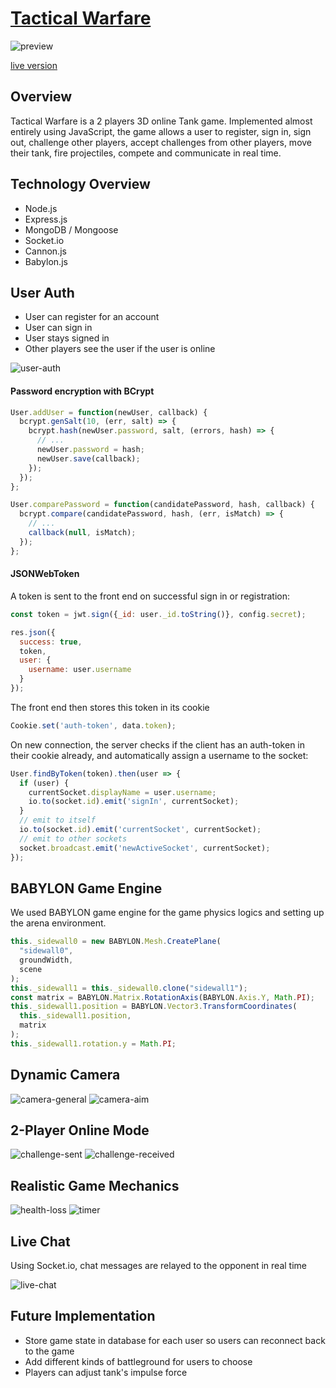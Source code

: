 # [Tactical Warfare](https://tactical-warfare.herokuapp.com/)

![preview](https://github.com/khaivubui/tactical_warfare/blob/master/docs/preview.png)

[live version](https://tactical-warfare.herokuapp.com/)

## Overview

Tactical Warfare is a 2 players 3D online Tank game. Implemented almost entirely using JavaScript, the game allows a user to register, sign in, sign out, challenge other players, accept challenges from other players, move their tank, fire projectiles, compete and communicate in real time.

## Technology Overview

- Node.js
- Express.js
- MongoDB / Mongoose
- Socket.io
- Cannon.js
- Babylon.js

## User Auth

- User can register for an account
- User can sign in
- User stays signed in
- Other players see the user if the user is online

![user-auth](https://github.com/khaivubui/tactical_warfare/blob/master/docs/auth_demo.gif)

#### Password encryption with BCrypt

```javascript
User.addUser = function(newUser, callback) {
  bcrypt.genSalt(10, (err, salt) => {
    bcrypt.hash(newUser.password, salt, (errors, hash) => {
      // ...
      newUser.password = hash;
      newUser.save(callback);
    });
  });
};

User.comparePassword = function(candidatePassword, hash, callback) {
  bcrypt.compare(candidatePassword, hash, (err, isMatch) => {
    // ...
    callback(null, isMatch);
  });
};
```

#### JSONWebToken

A token is sent to the front end on successful sign in or registration:

```javascript
const token = jwt.sign({_id: user._id.toString()}, config.secret);

res.json({
  success: true,
  token,
  user: {
    username: user.username
  }
});
```

The front end then stores this token in its cookie
```javascript
Cookie.set('auth-token', data.token);
```

On new connection, the server checks if the client has an auth-token in their cookie already, and automatically assign a username to the socket:
```javascript
User.findByToken(token).then(user => {
  if (user) {
    currentSocket.displayName = user.username;
    io.to(socket.id).emit('signIn', currentSocket);
  }
  // emit to itself
  io.to(socket.id).emit('currentSocket', currentSocket);
  // emit to other sockets
  socket.broadcast.emit('newActiveSocket', currentSocket);
});
```

## BABYLON Game Engine
We used BABYLON game engine for the game physics logics and setting up the arena environment.
```javascript
this._sidewall0 = new BABYLON.Mesh.CreatePlane(
  "sidewall0",
  groundWidth,
  scene
);
this._sidewall1 = this._sidewall0.clone("sidewall1");
const matrix = BABYLON.Matrix.RotationAxis(BABYLON.Axis.Y, Math.PI);
this._sidewall1.position = BABYLON.Vector3.TransformCoordinates(
  this._sidewall1.position,
  matrix
);
this._sidewall1.rotation.y = Math.PI;
```

## Dynamic Camera

![camera-general](https://github.com/khaivubui/tactical_warfare/blob/master/docs/camera_general_demo.gif)
![camera-aim](https://github.com/khaivubui/tactical_warfare/blob/master/docs/camera_aim_demo.gif)

## 2-Player Online Mode

![challenge-sent](https://github.com/khaivubui/tactical_warfare/blob/master/docs/challenge_sent_demo.gif)
![challenge-received](https://github.com/khaivubui/tactical_warfare/blob/master/docs/challenge_received_demo.gif)

## Realistic Game Mechanics

![health-loss](https://github.com/khaivubui/tactical_warfare/blob/master/docs/health_loss_demo.gif)
![timer](https://github.com/khaivubui/tactical_warfare/blob/master/docs/timer_demo.gif)

## Live Chat

Using Socket.io, chat messages are relayed to the opponent in real time

![live-chat](https://github.com/khaivubui/tactical_warfare/blob/master/docs/live_chat_demo.gif)

## Future Implementation
* Store game state in database for each user so users can reconnect back to the game
* Add different kinds of battleground for users to choose
* Players can adjust tank's impulse force
